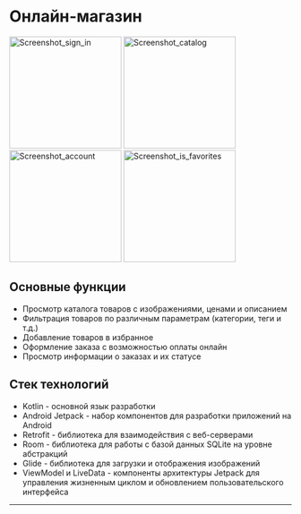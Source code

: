 # Онлайн-магазин
<img width="200" alt="Screenshot_sign_in" src="https://github.com/farydrop/OnlineStoreApp/assets/53113225/4c25eda8-b972-4c2c-b7fe-bd53055d23db">
<img width="200" alt="Screenshot_catalog" src="https://github.com/farydrop/OnlineStoreApp/assets/53113225/386c6c3d-5a52-46ad-825e-dd344881a864">
<img width="200" alt="Screenshot_account" src="https://github.com/farydrop/OnlineStoreApp/assets/53113225/29feae62-7a87-4a76-86a2-daea29acae89">
<img width="200" alt="Screenshot_is_favorites" src="https://github.com/farydrop/OnlineStoreApp/assets/53113225/c93a0098-a83e-4bb7-97b6-be82b1a54ef4">

## Основные функции

- Просмотр каталога товаров с изображениями, ценами и описанием
- Фильтрация товаров по различным параметрам (категории, теги и т.д.)
- Добавление товаров в избранное
- Оформление заказа с возможностью оплаты онлайн
- Просмотр информации о заказах и их статусе

## Стек технологий

- Kotlin - основной язык разработки
- Android Jetpack - набор компонентов для разработки приложений на Android
- Retrofit - библиотека для взаимодействия с веб-серверами
- Room - библиотека для работы с базой данных SQLite на уровне абстракций
- Glide - библиотека для загрузки и отображения изображений
- ViewModel и LiveData - компоненты архитектуры Jetpack для управления жизненным циклом и обновлением пользовательского интерфейса

---
